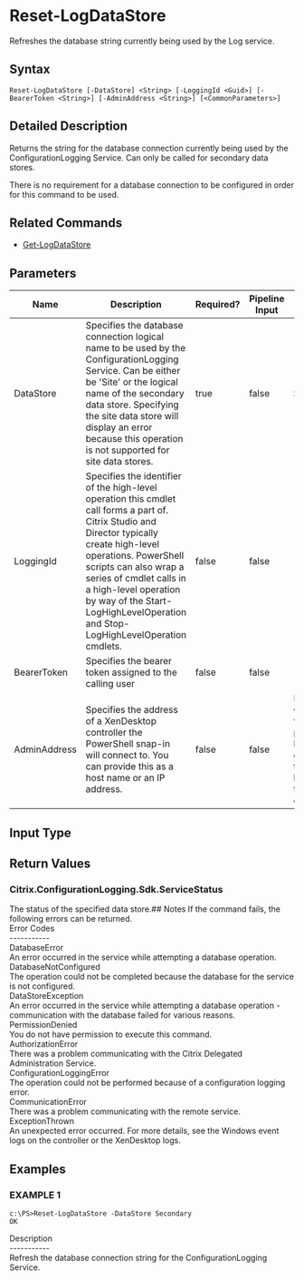 ﻿# Reset-LogDataStore

   Refreshes the database string currently being used by the Log service.

## Syntax
```
Reset-LogDataStore [-DataStore] <String> [-LoggingId <Guid>] [-BearerToken <String>] [-AdminAddress <String>] [<CommonParameters>]
```

## Detailed Description
   Returns the string for the database connection currently being used by the ConfigurationLogging Service. Can only be called for secondary data stores.

There is no requirement for a database connection to be configured in order for this command to be used.

## Related Commands
  * [Get-LogDataStore](Get-LogDataStore.html)
## Parameters

| Name   | Description | Required? | Pipeline Input | Default Value |
| --- | --- | --- | --- | --- |
| DataStore | Specifies the database connection logical name to be used by the ConfigurationLogging Service. Can be either be 'Site' or the logical name of the secondary data store. Specifying the site data store will display an error because this operation is not supported for site data stores. | true | false | Site |
| LoggingId | Specifies the identifier of the high-level operation this cmdlet call forms a part of. Citrix Studio and Director typically create high-level operations. PowerShell scripts can also wrap a series of cmdlet calls in a high-level operation by way of the Start-LogHighLevelOperation and Stop-LogHighLevelOperation cmdlets. | false | false |  |
| BearerToken | Specifies the bearer token assigned to the calling user | false | false |  |
| AdminAddress | Specifies the address of a XenDesktop controller the PowerShell snap-in will connect to. You can provide this as a host name or an IP address. | false | false | Localhost. Once a value is provided by any cmdlet, this value becomes the default. |

## Input Type
### 
   
## Return Values
### Citrix.ConfigurationLogging.Sdk.ServiceStatus
   The status of the specified data store.## Notes
   If the command fails, the following errors can be returned.<br>    Error Codes<br>    -----------<br>    DatabaseError<br>        An error occurred in the service while attempting a database operation.<br>    DatabaseNotConfigured<br>        The operation could not be completed because the database for the service is not configured.<br>    DataStoreException<br>        An error occurred in the service while attempting a database operation - communication with the database failed for various reasons.<br>    PermissionDenied<br>        You do not have permission to execute this command.<br>    AuthorizationError<br>        There was a problem communicating with the Citrix Delegated Administration Service.<br>    ConfigurationLoggingError<br>        The operation could not be performed because of a configuration logging error.<br>    CommunicationError<br>        There was a problem communicating with the remote service.<br>    ExceptionThrown<br>        An unexpected error occurred.  For more details, see the Windows event logs on the controller or the XenDesktop logs.
## Examples

### EXAMPLE 1
```
c:\PS>Reset-LogDataStore -DataStore Secondary
OK
```
   Description<br>-----------<br>Refresh the database connection string for the ConfigurationLogging Service.
